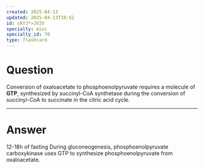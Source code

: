 ```yaml
---
created: 2025-04-13
updated: 2025-04-13T10:52
id: cKYJ*>JV2V
specialty: misc
specialty_id: 78
type: flashcard
---
```


# Question
Conversion of oxaloacetate to phosphoenolpyruvate  requires a molecule of **GTP**, synthesized by succinyl-CoA synthetase during the conversion of succinyl-CoA to succinate in the citric acid cycle.

---

# Answer
12-18h of fasting During gluconeogenesis, phosphoenolpyruvate carboxykinase uses GTP to synthesize phosphoenolpyruvate from oxaloacetate.